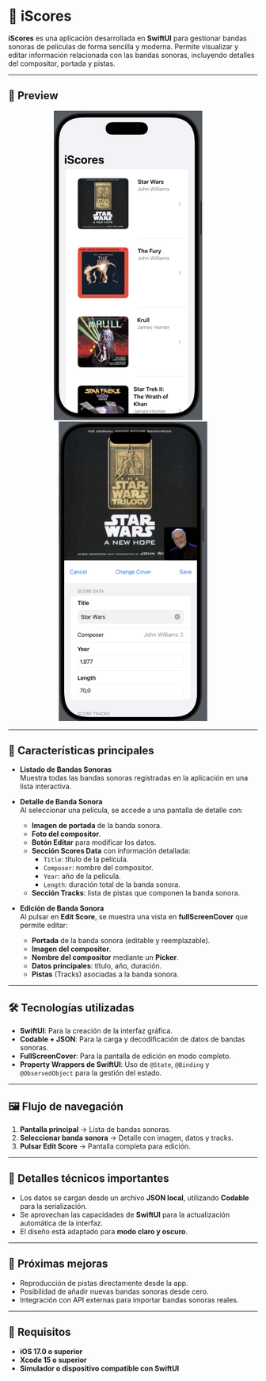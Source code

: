 
# 🎵 iScores  

**iScores** es una aplicación desarrollada en **SwiftUI** para gestionar bandas sonoras de películas de forma sencilla y moderna. Permite visualizar y editar información relacionada con las bandas sonoras, incluyendo detalles del compositor, portada y pistas.

---

## 📸 Preview

<p align="center">
  <img src="Assets/Menu_iScores.png" alt="Menu" width="300" style="margin-right: 20px;"/>
  <img src="Assets/Edit_iScores.png" alt="Detalle" width="300"/>
</p>

---

## 📱 Características principales

- **Listado de Bandas Sonoras**  
  Muestra todas las bandas sonoras registradas en la aplicación en una lista interactiva.  

- **Detalle de Banda Sonora**  
  Al seleccionar una película, se accede a una pantalla de detalle con:  
  - **Imagen de portada** de la banda sonora.  
  - **Foto del compositor**.  
  - **Botón Editar** para modificar los datos.  
  - **Sección Scores Data** con información detallada:  
    - `Title`: título de la película.  
    - `Composer`: nombre del compositor.  
    - `Year`: año de la película.  
    - `Length`: duración total de la banda sonora.  
  - **Sección Tracks**: lista de pistas que componen la banda sonora.  

- **Edición de Banda Sonora**  
  Al pulsar en **Edit Score**, se muestra una vista en **fullScreenCover** que permite editar:  
  - **Portada** de la banda sonora (editable y reemplazable).  
  - **Imagen del compositor**.  
  - **Nombre del compositor** mediante un **Picker**.  
  - **Datos principales**: título, año, duración.  
  - **Pistas** (Tracks) asociadas a la banda sonora.  

---

## 🛠 Tecnologías utilizadas

- **SwiftUI**: Para la creación de la interfaz gráfica.  
- **Codable + JSON**: Para la carga y decodificación de datos de bandas sonoras.  
- **FullScreenCover**: Para la pantalla de edición en modo completo.  
- **Property Wrappers de SwiftUI**: Uso de `@State`, `@Binding` y `@ObservedObject` para la gestión del estado.  

---

## 🖼 Flujo de navegación

1. **Pantalla principal** → Lista de bandas sonoras.  
2. **Seleccionar banda sonora** → Detalle con imagen, datos y tracks.  
3. **Pulsar Edit Score** → Pantalla completa para edición.  

---

## 📂 Detalles técnicos importantes

- Los datos se cargan desde un archivo **JSON local**, utilizando **Codable** para la serialización.  
- Se aprovechan las capacidades de **SwiftUI** para la actualización automática de la interfaz.  
- El diseño está adaptado para **modo claro y oscuro**.  

---

## 🚀 Próximas mejoras

- Reproducción de pistas directamente desde la app.  
- Posibilidad de añadir nuevas bandas sonoras desde cero.  
- Integración con API externas para importar bandas sonoras reales.  

---

## 📱 Requisitos

- **iOS 17.0 o superior**
- **Xcode 15 o superior**
- **Simulador o dispositivo compatible con SwiftUI**
